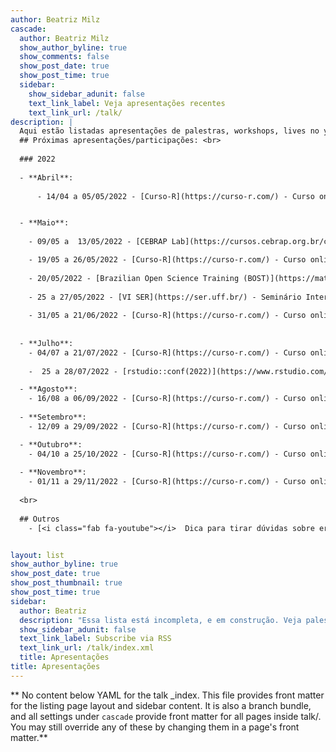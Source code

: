 ```yaml
---
author: Beatriz Milz
cascade:
  author: Beatriz Milz
  show_author_byline: true
  show_comments: false
  show_post_date: true
  show_post_time: true
  sidebar:
    show_sidebar_adunit: false
    text_link_label: Veja apresentações recentes
    text_link_url: /talk/
description: |
  Aqui estão listadas apresentações de palestras, workshops, lives no youtube e conferências que eu participei relacionadas à programação. <br> 
  ## Próximas apresentações/participações: <br>
  
  ### 2022
  
  - **Abril**:  
  
      - 14/04 a 05/05/2022 - [Curso-R](https://curso-r.com/) - Curso online: R para Ciência de Dados II. Ministrando com: Caio Lente.


  - **Maio**:
  
    - 09/05 a  13/05/2022 - [CEBRAP Lab](https://cursos.cebrap.org.br/cursos/introducao-ao-r/) - Curso online: Introdução ao R

    - 19/05 a 26/05/2022 - [Curso-R](https://curso-r.com/) - Curso online: Pacotes. Ministrando com: Caio Lente.
    
    - 20/05/2022 - [Brazilian Open Science Training (BOST)](https://mathpol.github.io/bost/top/programacao/) - Treinamento online: "Documentos dinâmicos em RMarkdown"
  
    - 25 a 27/05/2022 - [VI SER](https://ser.uff.br/) - Seminário Internacional de Estatística com R. Palestra online: "Quarto: Conhecendo a evolução do R Markdown". 
    
    - 31/05 a 21/06/2022 - [Curso-R](https://curso-r.com/) - Curso online: Relatórios e apresentações. Ministrando com: Nicole Luduvice.
    
        
  - **Julho**:
    - 04/07 a 21/07/2022 - [Curso-R](https://curso-r.com/) - Curso online: Dashboards I. Ministrando com: Fernando Correa.
    
    -  25 a 28/07/2022 - [rstudio::conf(2022)](https://www.rstudio.com/conference/) - Lightning Talk: "Making awesome automations with GitHub Actions" 

  - **Agosto**:
    - 16/08 a 06/09/2022 - [Curso-R](https://curso-r.com/) - Curso online: Relatórios e apresentações. Ministrando com: Julio Trecenti.
    
  - **Setembro**:    
    - 12/09 a 29/09/2022 - [Curso-R](https://curso-r.com/) - Curso online: Web scraping. Ministrando com: Julio Trecenti.

  - **Outubro**:        
    - 04/10 a 25/10/2022 - [Curso-R](https://curso-r.com/) - Curso online: Visualização de dados. Ministrando com: Fernando Correa.
    
  - **Novembro**:        
    - 01/11 a 29/11/2022 - [Curso-R](https://curso-r.com/) - Curso online: Relatórios e apresentações. Ministrando com: Tereza Lacerda.
    
  <br>
  
  ## Outros
    - [<i class="fab fa-youtube"></i>  Dica para tirar dúvidas sobre erros em R: Pacote Reprex](https://youtu.be/IxlGYVnaGXk)


layout: list
show_author_byline: true
show_post_date: true
show_post_thumbnail: true
show_post_time: true
sidebar:
  author: Beatriz
  description: "Essa lista está incompleta, e em construção. Veja palestras anteriores [aqui](/palestras/)."
  show_sidebar_adunit: false
  text_link_label: Subscribe via RSS
  text_link_url: /talk/index.xml
  title: Apresentações
title: Apresentações
---
```


** No content below YAML for the talk _index. This file provides front matter for the listing page layout and sidebar content. It is also a branch bundle, and all settings under `cascade` provide front matter for all pages inside talk/. You may still override any of these by changing them in a page's front matter.**
